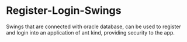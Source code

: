 # Register-Login-Swings
Swings that are connected with oracle database, can be used to register and login into an application of ant kind, providing security to the app.
